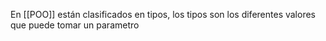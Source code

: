 En [[POO]] están clasificados en tipos, los tipos son los diferentes valores que puede tomar un parametro